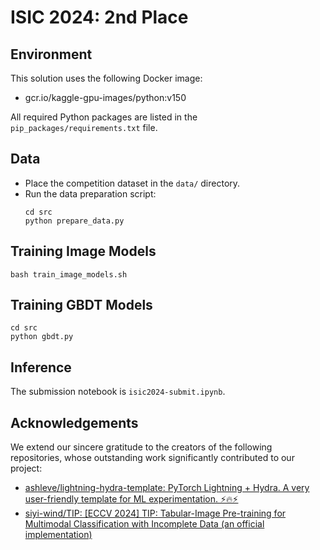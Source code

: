# ISIC 2024: 2nd Place

## Environment
This solution uses the following Docker image:
 - gcr.io/kaggle-gpu-images/python:v150

All required Python packages are listed in the `pip_packages/requirements.txt` file.

## Data
- Place the competition dataset in the `data/` directory.
- Run the data preparation script:
  ```
  cd src
  python prepare_data.py
  ```

## Training Image Models
  ```
  bash train_image_models.sh
  ```

## Training GBDT Models
  ```
  cd src
  python gbdt.py
  ```

## Inference

The submission notebook is `isic2024-submit.ipynb`.

## Acknowledgements
We extend our sincere gratitude to the creators of the following repositories, whose outstanding work significantly contributed to our project:

 - [ashleve/lightning-hydra-template: PyTorch Lightning + Hydra. A very user-friendly template for ML experimentation. ⚡🔥⚡](https://github.com/ashleve/lightning-hydra-template)
  - [siyi-wind/TIP: [ECCV 2024] TIP: Tabular-Image Pre-training for Multimodal Classification with Incomplete Data (an official implementation)](https://github.com/siyi-wind/tip)
